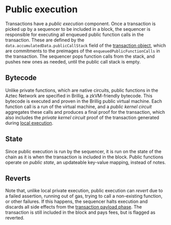 # Public execution

Transactions have a _public execution_ component. Once a transaction is picked up by a sequencer to be included in a block, the sequencer is responsible for executing all enqueued public function calls in the transaction. These are defined by the `data.accumulatedData.publicCallStack` field of the [transaction object](./tx-object.md), which are commitments to the preimages of the `enqueuedPublicFunctionCalls` in the transaction. The sequencer pops function calls from the stack, and pushes new ones as needed, until the public call stack is empty.

## Bytecode

Unlike private functions, which are native circuits, public functions in the Aztec Network are specified in Brillig, a zkVM-friendly bytecode. This bytecode is executed and proven in the Brillig public virtual machine. Each function call is a run of the virtual machine, and a _public kernel circuit_ aggregates these calls and produces a final proof for the transaction, which also includes the _private kernel circuit_ proof of the transaction generated during [local execution](./local-execution.md).

## State

Since public execution is run by the sequencer, it is run on the state of the chain as it is when the transaction is included in the block. Public functions operate on _public state_, an updateable key-value mapping, instead of notes.

## Reverts

Note that, unlike local private execution, public execution can _revert_ due to a failed assertion, running out of gas, trying to call a non-existing function, or other failures. If this happens, the sequencer halts execution and discards all side effects from the [transaction payload phase](../gas-and-fees/gas-and-fees.md#transaction-payload). The transaction is still included in the block and pays fees, but is flagged as reverted.
